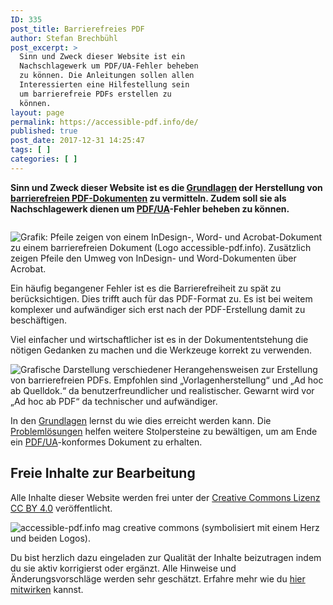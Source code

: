 ```yaml
---
ID: 335
post_title: Barrierefreies PDF
author: Stefan Brechbühl
post_excerpt: >
  Sinn und Zweck dieser Website ist ein
  Nachschlagewerk um PDF/UA-Fehler beheben
  zu können. Die Anleitungen sollen allen
  Interessierten eine Hilfestellung sein
  um barrierefreie PDFs erstellen zu
  können.
layout: page
permalink: https://accessible-pdf.info/de/
published: true
post_date: 2017-12-31 14:25:47
tags: [ ]
categories: [ ]
---
```

**Sinn und Zweck dieser Website ist es die [Grundlagen](https://accessible-pdf.info/de/basics/) der Herstellung von [barrierefreien PDF-Dokumenten](https://accessible-pdf.info/de/glossar/#barrierefrei) zu vermitteln. Zudem soll sie als Nachschlagewerk dienen um [PDF/UA](https://accessible-pdf.info/de/glossar/#pdf-ua)-Fehler beheben zu können.**

<div class="fullwidth-container" style="margin-top:2em;"><img src="http://accessible-pdf.test/content/uploads/homepage-teaser-apps.png" alt="Grafik: Pfeile zeigen von einem InDesign-, Word- und Acrobat-Dokument zu einem barrierefreien Dokument (Logo accessible-pdf.info). Zusätzlich zeigen Pfeile den Umweg von InDesign- und Word-Dokumenten über Acrobat." /></div>

Ein häufig begangener Fehler ist es die Barrierefreiheit zu spät zu berücksichtigen. Dies trifft auch für das PDF-Format zu. Es ist bei weitem komplexer und aufwändiger sich erst nach der PDF-Erstellung damit zu beschäftigen.

Viel einfacher und wirtschaftlicher ist es in der Dokumententstehung die nötigen Gedanken zu machen und die Werkzeuge korrekt zu verwenden.

![Grafische Darstellung verschiedener Herangehensweisen zur Erstellung von barrierefreien PDFs. Empfohlen sind „Vorlagenherstellung“ und „Ad hoc ab Quelldok.“ da benutzerfreundlicher und realistischer. Gewarnt wird vor „Ad hoc ab PDF“ da technischer und aufwändiger.](https://accessible-pdf.info/content/uploads/homepage-teasers-workflow.png)

In den [Grundlagen](https://accessible-pdf.info/de/basics/) lernst du wie dies erreicht werden kann. 
Die [Problemlösungen](https://accessible-pdf.info/de/tutorials/) helfen weitere Stolpersteine zu bewältigen, um am Ende ein [PDF/UA](https://accessible-pdf.info/de/glossar/#pdf-ua)-konformes Dokument zu erhalten.

## Freie Inhalte zur Bearbeitung

Alle Inhalte dieser Website werden frei unter der [Creative Commons Lizenz CC BY 4.0](https://creativecommons.org/licenses/by/4.0/) veröffentlicht.

![accessible-pdf.info mag creative commons (symbolisiert mit einem Herz und beiden Logos).](http://accessible-pdf.test/content/uploads/homepage-teaser-cc.png)

Du bist herzlich dazu eingeladen zur Qualität der Inhalte beizutragen indem du sie aktiv korrigierst oder ergänzt. Alle Hinweise und Änderungsvorschläge werden sehr geschätzt. Erfahre mehr wie du [hier mitwirken](https://accessible-pdf.info/de/hier-mitwirken/) kannst.